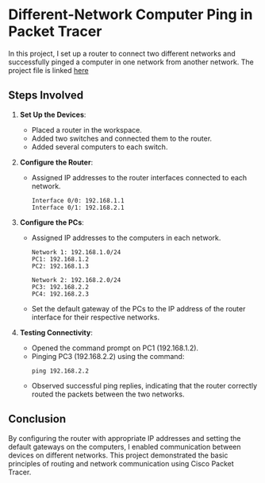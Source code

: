 # Different-Network Computer Ping in Packet Tracer

In this project, I set up a router to connect two different networks and successfully pinged a computer in one network from another network. The project file is linked [here](net2net_connection.pkt)

## Steps Involved

1. **Set Up the Devices**:
   - Placed a router in the workspace.
   - Added two switches and connected them to the router.
   - Added several computers to each switch.

2. **Configure the Router**:
   - Assigned IP addresses to the router interfaces connected to each network.
     ```plaintext
     Interface 0/0: 192.168.1.1
     Interface 0/1: 192.168.2.1
     ```

3. **Configure the PCs**:
   - Assigned IP addresses to the computers in each network.
     ```plaintext
     Network 1: 192.168.1.0/24
     PC1: 192.168.1.2
     PC2: 192.168.1.3
     
     Network 2: 192.168.2.0/24
     PC3: 192.168.2.2
     PC4: 192.168.2.3
     ```
   - Set the default gateway of the PCs to the IP address of the router interface for their respective networks.

4. **Testing Connectivity**:
   - Opened the command prompt on PC1 (192.168.1.2).
   - Pinging PC3 (192.168.2.2) using the command:
     ```plaintext
     ping 192.168.2.2
     ```
   - Observed successful ping replies, indicating that the router correctly routed the packets between the two networks.

## Conclusion

By configuring the router with appropriate IP addresses and setting the default gateways on the computers, I enabled communication between devices on different networks. This project demonstrated the basic principles of routing and network communication using Cisco Packet Tracer.
